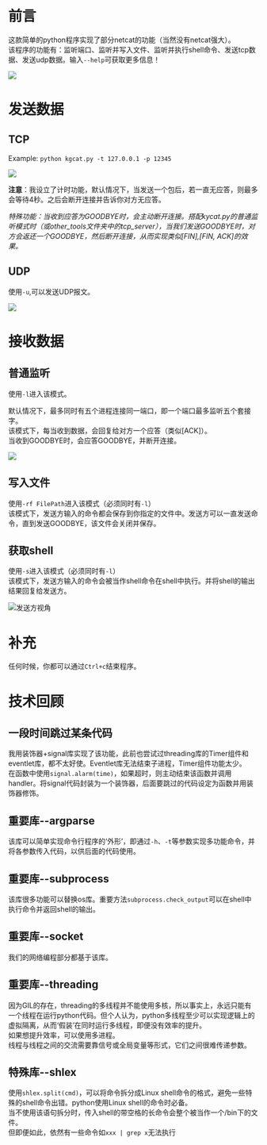 # 前言
这款简单的python程序实现了部分netcat的功能（当然没有netcat强大）。  
该程序的功能有：监听端口、监听并写入文件、监听并执行shell命令、发送tcp数据、发送udp数据。输入`--help`可获取更多信息！  
  
![](img/python10md2.png)  
  
# 发送数据
## TCP
Example: `python kgcat.py -t 127.0.0.1 -p 12345`
  
![](img/python10md1.png)  
  
**注意**：我设立了计时功能，默认情况下，当发送一个包后，若一直无应答，则最多会等待4秒。之后会断开连接并告诉你对方无应答。 
  
*特殊功能：当收到应答为GOODBYE时，会主动断开连接。搭配kycat.py的普通监听模式时（或other\_tools文件夹中的tcp\_server），当我们发送GOODBYE时，对方会返还一个GOODBYE，然后断开连接，从而实现类似[FIN],[FIN, ACK]的效果。*   
## UDP
使用`-u`,可以发送UDP报文。 
  
![](img/python10md3.png)  
  
# 接收数据
## 普通监听
使用`-l`进入该模式。  
  
默认情况下，最多同时有五个进程连接同一端口，即一个端口最多监听五个套接字。  
该模式下，每当收到数据，会回复给对方一个应答（类似[ACK]）。  
当收到GOODBYE时，会应答GOODBYE，并断开连接。  
  
![](img/python10md4.png)  
  

## 写入文件
使用`-rf FilePath`进入该模式（必须同时有`-l`）  
该模式下，发送方输入的命令都会保存到你指定的文件中。发送方可以一直发送命令，直到发送GOODBYE，该文件会关闭并保存。  

## 获取shell
使用`-s`进入该模式（必须同时有`-l`）  
该模式下，发送方输入的命令会被当作shell命令在shell中执行。并将shell的输出结果回复给发送方。  
  
![发送方视角](img/python10md5.png)   
  
# 补充
任何时候，你都可以通过`Ctrl+c`结束程序。  

# 技术回顾
## 一段时间跳过某条代码
我用装饰器+signal库实现了该功能，此前也尝试过threading库的Timer组件和eventlet库，都不太好使。Eventlet库无法结束子进程，Timer组件功能太少。  
在函数中使用`signal.alarm(time)`，如果超时，则主动结束该函数并调用handler。将signal代码封装为一个装饰器，后面要跳过的代码设定为函数并用装饰器修饰。    
## 重要库--argparse
该库可以简单实现命令行程序的‘外形’，即通过`-h`、`-t`等参数实现多功能命令，并将各参数传入代码，以供后面的代码使用。  
## 重要库--subprocess
该库很多功能可以替换os库。重要方法`subprocess.check_output`可以在shell中执行命令并返回shell的输出。  
## 重要库--socket
我们的网络编程部分都基于该库。  
## 重要库--threading
因为GIL的存在，threading的多线程并不能使用多核，所以事实上，永远只能有一个线程在运行python代码。但个人认为，python多线程至少可以实现逻辑上的虚拟隔离，从而‘假装’在同时运行多线程，即便没有效率的提升。  
如果想提升效率，可以使用多进程。  
线程与线程之间的交流需要靠信号或全局变量等形式，它们之间很难传递参数。  
## 特殊库--shlex
使用`shlex.split(cmd)`，可以将命令拆分成Linux shell命令的格式，避免一些特殊的shell命令出错。python使用Linux shell的命令时必备。  
当不使用该语句拆分时，传入shell的带空格的长命令会整个被当作一个/bin下的文件。  
但即便如此，依然有一些命令如`xxx | grep x`无法执行
